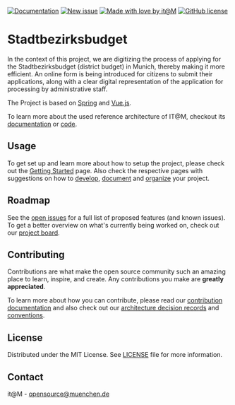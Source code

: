 <!-- General project links -->
[documentation]: https://it-at-m.github.io/stadtbezirksbudget/
[itm-opensource]: https://opensource.muenchen.de/
[license]: LICENSE
[refarch-documentation]: https://refarch.oss.muenchen.de/
[refarch-code]: https://github.com/it-at-m/refarch
[develop-documentation]: https://refarch.oss.muenchen.de/templates/develop
[document-documentation]: https://refarch.oss.muenchen.de/templates/document
[organize-documentation]: https://refarch.oss.muenchen.de/templates/organize
[contribute-documentation]: https://refarch.oss.muenchen.de/contribute#how-to-contribute
[spring-documentation]: https://spring.io/
[vuejs-documentation]:  https://vuejs.org/
[getting-started-documentation]: https://refarch.oss.muenchen.de/templates/getting-started

<!-- Project specific links -->
[open-issues]: https://github.com/it-at-m/stadtbezirksbudget/issues
[new-issue]: https://github.com/it-at-m/stadtbezirksbudget/issues/new/choose
[project-board]: https://github.com/orgs/it-at-m/projects/25/views/1
[architecture-decision-records]: https://it-at-m.github.io/stadtbezirksbudget/architecture/adr
[conventions]: https://it-at-m.github.io/stadtbezirksbudget/development/conventions


<!-- Shields.io links -->
[documentation-shield]: https://img.shields.io/badge/documentation-blue?style=for-the-badge
[new-issue-shield]: https://img.shields.io/badge/new%20issue-blue?style=for-the-badge
[made-with-love-shield]: https://img.shields.io/badge/made%20with%20%E2%9D%A4%20by-it%40M-yellow?style=for-the-badge
[license-shield]: https://img.shields.io/github/license/it-at-m/refarch-templates?style=for-the-badge

[![Documentation][documentation-shield]][documentation]
[![New issue][new-issue-shield]][new-issue]
[![Made with love by it@M][made-with-love-shield]][itm-opensource]
[![GitHub license][license-shield]][license]

# Stadtbezirksbudget

In the context of this project, we are digitizing the process of applying for the Stadtbezirksbudget (district budget) in Munich, thereby making it more efficient. An online form is being introduced for citizens to submit their applications, along with a clear digital representation of the application for processing by administrative staff.

The Project is based on [Spring][spring-documentation] and [Vue.js][vuejs-documentation].

To learn more about the used reference architecture of IT@M, checkout its [documentation][refarch-documentation] or [code][refarch-code].

## Usage

To get set up and learn more about how to setup the project, please check out the [Getting Started][getting-started-documentation] page.
Also check the respective pages with suggestions on how to [develop][develop-documentation], [document][document-documentation] and [organize][organize-documentation] your project.

## Roadmap

See the [open issues][open-issues] for a full list of proposed features (and known issues).
To get a better overview on what's currently being worked on, check out our [project board][project-board].

## Contributing

Contributions are what make the open source community such an amazing place to learn, inspire, and create. Any contributions you make are **greatly appreciated**.

To learn more about how you can contribute, please read our [contribution documentation][contribute-documentation] and also check out our [architecture decision records][architecture-decision-records] and [conventions][conventions].

## License

Distributed under the MIT License. See [LICENSE][license] file for more information.

## Contact

it@M - opensource@muenchen.de
